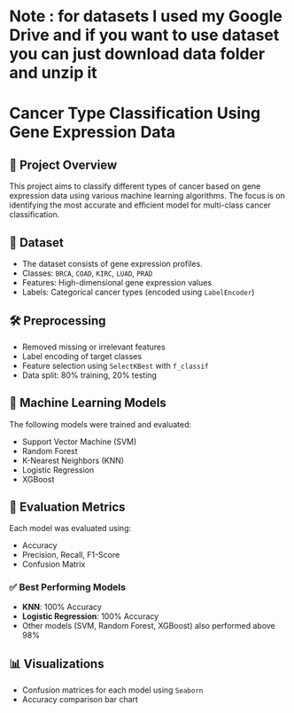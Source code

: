 # Note : for datasets I used my Google Drive and if you want to use dataset you can just download data folder and unzip it

# Cancer Type Classification Using Gene Expression Data

## 📌 Project Overview
This project aims to classify different types of cancer based on gene expression data using various machine learning algorithms. The focus is on identifying the most accurate and efficient model for multi-class cancer classification.

## 🧬 Dataset
- The dataset consists of gene expression profiles.
- Classes: `BRCA`, `COAD`, `KIRC`, `LUAD`, `PRAD`
- Features: High-dimensional gene expression values
- Labels: Categorical cancer types (encoded using `LabelEncoder`)

## 🛠️ Preprocessing
- Removed missing or irrelevant features
- Label encoding of target classes
- Feature selection using `SelectKBest` with `f_classif`
- Data split: 80% training, 20% testing

## 🤖 Machine Learning Models
The following models were trained and evaluated:
- Support Vector Machine (SVM)
- Random Forest
- K-Nearest Neighbors (KNN)
- Logistic Regression
- XGBoost

## 🧪 Evaluation Metrics
Each model was evaluated using:
- Accuracy
- Precision, Recall, F1-Score
- Confusion Matrix

### ✅ Best Performing Models
- **KNN**: 100% Accuracy
- **Logistic Regression**: 100% Accuracy
- Other models (SVM, Random Forest, XGBoost) also performed above 98%

## 📊 Visualizations
- Confusion matrices for each model using `Seaborn`
- Accuracy comparison bar chart
